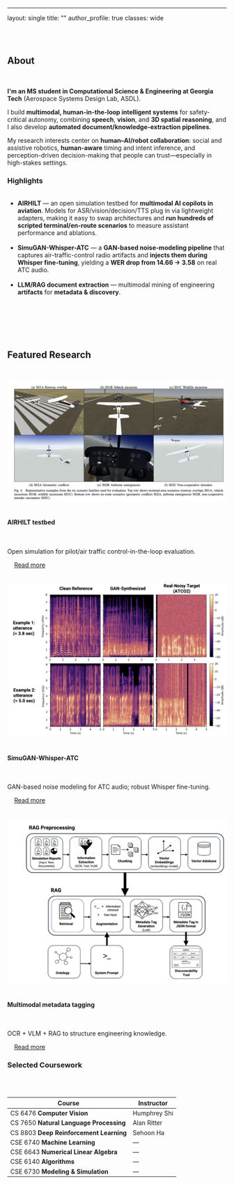 ---
layout: single
title: ""
author_profile: true
classes: wide
<div class="three-column-container">
        <div class="main-content-column">
    <h2>About</h2>
    <p><strong>I'm an MS student in Computational Science & Engineering at Georgia Tech</strong> (Aerospace Systems Design Lab, ASDL).</p>
<p>I build <strong>multimodal, human-in-the-loop intelligent systems</strong> for safety-critical autonomy, combining <strong>speech</strong>, <strong>vision</strong>, and <strong>3D spatial reasoning</strong>, and I also develop <strong>automated document/knowledge-extraction pipelines</strong>.</p>

<p>My research interests center on <strong>human–AI/robot collaboration</strong>: social and assistive robotics, <strong>human-aware</strong> timing and intent inference, and perception-driven decision-making that people can trust—especially in high-stakes settings.</p>

<h3>Highlights</h3>
<ul>
  <li><strong>AIRHILT</strong> — an open simulation testbed for <strong>multimodal AI copilots in aviation</strong>. Models for ASR/vision/decision/TTS plug in via lightweight adapters, making it easy to swap architectures and <strong>run hundreds of scripted terminal/en-route scenarios</strong> to measure assistant performance and ablations.</li>
  
  <li><strong>SimuGAN-Whisper-ATC</strong> — a <strong>GAN-based noise-modeling pipeline</strong> that captures air-traffic-control radio artifacts and <strong>injects them during Whisper fine-tuning</strong>, yielding a <strong>WER drop from 14.66 → 3.58</strong> on real ATC audio.</li>
  
  <li><strong>LLM/RAG document extraction</strong> — multimodal mining of engineering <strong>artifacts</strong> for <strong>metadata & discovery</strong>.</li>
</ul>
  </div>

    <div class="research-coursework-column">
    <h2>Featured Research</h2>
<div class="research-cards">
  <div class="research-card">
    <img src="/assets/img/research/airhilt_scenarios.png" alt="AIRHILT scenario montage">
    <h4>AIRHILT testbed</h4>
    <p>Open simulation for pilot/air traffic control-in-the-loop evaluation.</p>
    <a href="/research/#airhilt" class="btn btn--primary">Read more</a>
  </div>
  
  <div class="research-card">
    <img src="/assets/img/research/simugan_spectrogram.png" alt="Spectrogram comparison">
    <h4>SimuGAN-Whisper-ATC</h4>
    <p>GAN-based noise modeling for ATC audio; robust Whisper fine-tuning.</p>
    <a href="/research/#simugan-whisper-atc" class="btn btn--primary">Read more</a>
  </div>
  
  <div class="research-card">
    <img src="/assets/img/research/metadata_pipeline.png" alt="Multimodal metadata pipeline">
    <h4>Multimodal metadata tagging</h4>
    <p>OCR + VLM + RAG to structure engineering knowledge.</p>
    <a href="/research/#metadata-extraction" class="btn btn--primary">Read more</a>
  </div>
</div>

<h3>Selected Coursework</h3>
<table>
  <thead>
    <tr>
      <th>Course</th>
      <th>Instructor</th>
    </tr>
  </thead>
  <tbody>
    <tr>
      <td>CS 6476 <strong>Computer Vision</strong></td>
      <td>Humphrey Shi</td>
    </tr>
    <tr>
      <td>CS 7650 <strong>Natural Language Processing</strong></td>
      <td>Alan Ritter</td>
    </tr>
    <tr>
      <td>CS 8803 <strong>Deep Reinforcement Learning</strong></td>
      <td>Sehoon Ha</td>
    </tr>
    <tr>
      <td>CSE 6740 <strong>Machine Learning</strong></td>
      <td>—</td>
    </tr>
    <tr>
      <td>CSE 6643 <strong>Numerical Linear Algebra</strong></td>
      <td>—</td>
    </tr>
    <tr>
      <td>CSE 6140 <strong>Algorithms</strong></td>
      <td>—</td>
    </tr>
    <tr>
      <td>CSE 6730 <strong>Modeling & Simulation</strong></td>
      <td>—</td>
    </tr>
  </tbody>
</table>
  </div>
</div>
